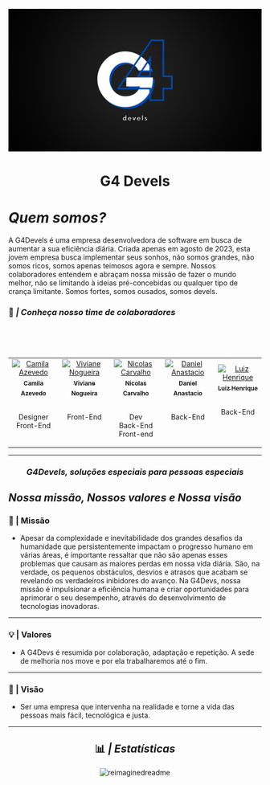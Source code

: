 ![Company Logo](/profile/company-logo.png)

<h1 align="center">G4 Devels</h1> 

# **_Quem somos?_**

A G4Devels é uma empresa desenvolvedora de software em busca de aumentar a sua eficiência diária. Criada apenas em agosto de 2023, esta jovem empresa busca implementar seus sonhos, não somos grandes, não somos ricos, somos apenas teimosos agora e sempre. Nossos colaboradores entendem e abraçam nossa missão de fazer o mundo melhor, não se limitando à ideias pré-concebidas ou qualquer tipo de crança limitante. Somos fortes, somos ousados, somos devels.

### 🏢 *| Conheça nosso time de colaboradores*

<table align="center">
    <tr align="center">
      <td>
        <a href="https://github.com/Camilay3">
          <img src="https://avatars.githubusercontent.com/u/92113919?v=4" width="100px;" alt="Camila Azevedo"/>
          <br>
          <sub>
            <b>Camila Azevedo</b>
          </sub>
        </a>
        <br>
        <p><br>Designer<br>Front-End<br><br></p>
      </td>
      <br>
      <td>
        <a href="https://github.com/vivirnogueira">
          <img src="https://avatars.githubusercontent.com/u/95643711?v=4" width="100px;" alt="Viviane Nogueira"/>
          <br>
          <sub>
            <b>Viviane Nogueira</b>
          </sub>
        </a>
        <br>
        <p><br>Front-End<br><br><br></p>
      </td>
      <br>
      <td>
        <a href="https://github.com/nicolasscarvalho">
          <img src="https://avatars.githubusercontent.com/u/98130635?v=4" width="100px;" alt="Nicolas Carvalho"/>
          <br>
          <sub>
            <b>Nicolas Carvalho</b>
          </sub>
        </a>
        <br>
        <p><br>Dev<br>Back-End<br>Front-end</p>
      </td>
      <td>
        <a href="https://github.com/Daniel-Anastacio">
          <img src="https://avatars.githubusercontent.com/u/106440986?v=4" width="100px;" alt="Daniel Anastacio"/>
          <br>
          <sub>
            <b>Daniel Anastacio</b>
          </sub>
        </a>
        <br>
        <p><br>Back-End<br><br><br></p>
      </td>
      <br>
      <td>
        <a href="https://github.com/Luiiz-Henrique">
          <img src="https://avatars.githubusercontent.com/u/106769482?s=400&u=d5eb6ec88c087770213b1a0330e04892960ae5ee&v=4" width="100px;" alt="Luiz Henrique"/>
          <br>
          <sub>
            <b>Luiz Henrique</b>
          </sub>
        </a>
        <br>
        <p><br>Back-End<br><br><br></p>
      </td>
    </tr>
</table>


---

<div align = "center"> 
  
  ### *G4Devels, soluções especiais para pessoas especiais*
  
</div>


## *Nossa missão, Nossos valores e Nossa visão*


### 🎯 | Missão
- Apesar da complexidade e inevitabilidade dos grandes desafios da humanidade que persistentemente impactam o progresso humano em várias áreas, é importante ressaltar que não são apenas esses problemas que causam as maiores perdas em nossa vida diária. São, na verdade, os pequenos obstáculos, desvios e atrasos que acabam se revelando os verdadeiros inibidores do avanço. Na G4Devs, nossa missão é impulsionar a eficiência humana e criar oportunidades para aprimorar o seu desempenho, através do desenvolvimento de tecnologias inovadoras.

---

### 💡 | Valores
- A G4Devs é resumida por colaboração, adaptação e repetição. A sede de melhoria nos move e por ela trabalharemos até o fim.

---

### 👀 | Visão
- Ser uma empresa que intervenha na realidade e torne a vida das pessoas mais fácil, tecnológica e justa.

---

<div align="center"> 
  
  ## 📊 *| Estatísticas* 
  
</div>

<!-- Documentation: https://github.com/PressJump/reimaginedreadme-->
<div align="center">
  <img src="https://myreadme.vercel.app/api/embed/YOURUSERNAME?=G4Devels&panels=userstatistics,toprepositories,toplanguages,commitgraph" alt="reimaginedreadme"/>
</div>

<!-- Documentation: https://github.com/ryo-ma/github-profile-trophy
<div align="center">
  <img src="https://github-profile-trophy.vercel.app/?username=G4Devels&theme=darkhub&no-frame=true&no-bg=false&margin-w=4" alt="Trophy">
</div>
-->

<!--

**Here are some ideas to get you started:**

🙋‍♀️ A short introduction - what is your organization all about?
🌈 Contribution guidelines - how can the community get involved?
👩‍💻 Useful resources - where can the community find your docs? Is there anything else the community should know?
🍿 Fun facts - what does your team eat for breakfast?
🧙 Remember, you can do mighty things with the power of [Markdown](https://docs.github.com/github/writing-on-github/getting-started-with-writing-and-formatting-on-github/basic-writing-and-formatting-syntax)
-->
